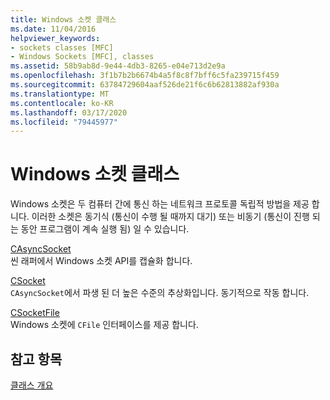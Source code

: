 ```yaml
---
title: Windows 소켓 클래스
ms.date: 11/04/2016
helpviewer_keywords:
- sockets classes [MFC]
- Windows Sockets [MFC], classes
ms.assetid: 58b9ab8d-9e44-4db3-8265-e04e713d2e9a
ms.openlocfilehash: 3f1b7b2b6674b4a5f8c8f7bff6c5fa239715f459
ms.sourcegitcommit: 63784729604aaf526de21f6c6b62813882af930a
ms.translationtype: MT
ms.contentlocale: ko-KR
ms.lasthandoff: 03/17/2020
ms.locfileid: "79445977"
---
```

# <a name="windows-sockets-classes"></a>Windows 소켓 클래스

Windows 소켓은 두 컴퓨터 간에 통신 하는 네트워크 프로토콜 독립적 방법을 제공 합니다. 이러한 소켓은 동기식 (통신이 수행 될 때까지 대기) 또는 비동기 (통신이 진행 되는 동안 프로그램이 계속 실행 됨) 일 수 있습니다.

[CAsyncSocket](../mfc/reference/casyncsocket-class.md)<br/>
씬 래퍼에서 Windows 소켓 API를 캡슐화 합니다.

[CSocket](../mfc/reference/csocket-class.md)<br/>
`CAsyncSocket`에서 파생 된 더 높은 수준의 추상화입니다. 동기적으로 작동 합니다.

[CSocketFile](../mfc/reference/csocketfile-class.md)<br/>
Windows 소켓에 `CFile` 인터페이스를 제공 합니다.

## <a name="see-also"></a>참고 항목

[클래스 개요](../mfc/class-library-overview.md)
